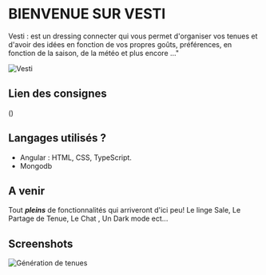 # BIENVENUE SUR VESTI


Vesti : est un dressing connecter qui vous permet d'organiser vos tenues et d'avoir des idées en fonction de vos propres goûts, préférences, en fonction de la saison, de la météo et plus encore ..."

![Vesti](https://github.com/Mi-chat/vesti/assets/82023133/3ef2c91c-d631-4f25-a348-fadf96b8f3ad)


## Lien des consignes
()

## Langages utilisés ?

+ Angular : HTML, CSS, TypeScript.
+ Mongodb



## A venir

Tout _**pleins**_ de fonctionnalités qui arriveront d'ici peu! Le linge Sale, Le Partage de Tenue, Le Chat , Un Dark mode ect...

## Screenshots 

![Génération de tenues](https://github.com/Mi-chat/vesti/blob/fix-outfit-otd/src/assets/img/logo/Capture%20d'ecrans/Capture%20d'%C3%A9cran%202023-06-13%20100404.png)


















